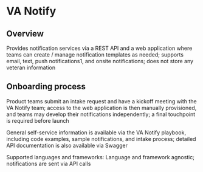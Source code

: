 # VA Notify

## Overview
Provides notification services via a REST API and a web application where teams can create / manage notification templates as needed; supports email, text, push notifications1, and onsite notifications; does not store any veteran information

## Onboarding process
Product teams submit an intake request and have a kickoff meeting with the VA Notify team; access to the web application is then manually provisioned, and teams may develop their notifications independently; a final touchpoint is required before launch

General self-service information is available via the VA Notify playbook, including code examples, sample notifications, and intake process; detailed API documentation is also available via Swagger

Supported languages and frameworks: Language and framework agnostic; notifications are sent via API calls
